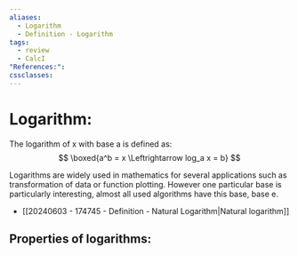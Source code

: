 ```yaml
---
aliases:
  - Logarithm
  - Definition - Logarithm
tags:
  - review
  - CalcI
"References:": 
cssclasses:
---
```

# Logarithm: 

The logarithm of x with base a is defined as:
$$
\boxed{a^b = x \Leftrightarrow log_a x = b}
$$

Logarithms are widely used in mathematics for several applications such as transformation of data or function plotting. 
However one particular base is particularly interesting, almost all used algorithms have this base, base e. 
+ [[20240603 - 174745 - Definition - Natural Logarithm|Natural logarithm]]

## Properties of logarithms:


